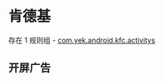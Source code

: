 # 肯德基

存在 1 规则组 - [com.yek.android.kfc.activitys](/src/apps/com.yek.android.kfc.activitys.ts)

## 开屏广告
